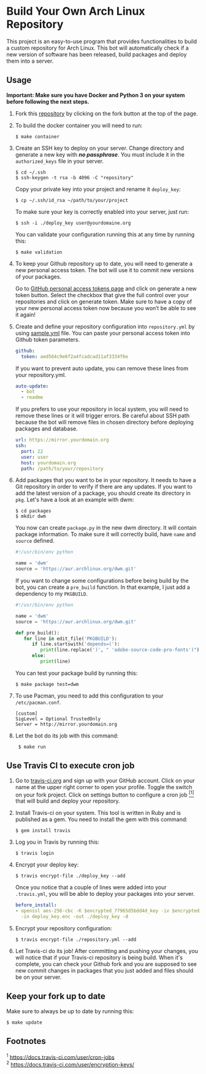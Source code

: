 # Build Your Own Arch Linux Repository
This project is an easy-to-use program that provides functionalities to build a
custom repository for Arch Linux. This bot will automatically check if a new
version of software has been released, build packages and deploy them into a
server.

## Usage
**Important: Make sure you have Docker and Python 3 on your system before
following the next steps.**

1. Fork this [repository](https://github.com/unix-development/build-your-own-archlinux-repository)
   by clicking on the fork button at the top of the page.

2. To build the docker container you will need to run:

   ```
   $ make container
   ```

3. Create an SSH key to deploy on your server. Change directory and generate a
   new key with ***no passphrase***. You must include it in the
   `authorized_keys` file in your server.

   ```
   $ cd ~/.ssh
   $ ssh-keygen -t rsa -b 4096 -C "repository"
   ```

   Copy your private key into your project and rename it `deploy_key`:
   ```
   $ cp ~/.ssh/id_rsa ~/path/to/your/project
   ```

   To make sure your key is correctly enabled into your server, just run:
   ```
   $ ssh -i ./deploy_key user@yourdomaine.org
   ```

   You can validate your configuration running this at any time by running this:

   ```
   $ make validation
   ```

4. To keep your Github repository up to date, you will need to generate a new
   personal access token. The bot will use it to commit new versions of your
   packages.

   Go to [GitHub personal access tokens
   page](https://github.com/settings/tokens) and click on generate a new token
   button. Select the checkbox that give the full control over your
   repositories and click on generate token. Make sure to have a copy of your
   new personal access token now because you won’t be able to see it again!

5. Create and define your repository configuration into `repository.yml` by using
   [sample.yml](sample.yml) file. You can paste your personal access token into Github 
   token parameters.
   ```yaml
   github:
     token: aed564c9e6f2a4fcadcad11af3334f6e
   ```

   If you want to prevent auto update, you can remove these lines from your
   repository.yml.
   ```yaml
   auto-update:
     - bot
     - readme
   ```

   If you prefers to use your repository in local system, you will need to
   remove these lines or it will trigger errors. Be careful about SSH path
   because the bot will remove files in chosen directory before deploying
   packages and database.
   ```yaml
   url: https://mirror.yourdomain.org
   ssh:
     port: 22
     user: user
     host: yourdomain.org
     path: /path/to/your/repository
   ```

6. Add packages that you want to be in your repository. It needs to have a Git
   repository in order to verify if there are any updates. If you want to add
   the latest version of a package, you should create its directory in `pkg`.
   Let's have a look at an example with dwm:

   ```
   $ cd packages
   $ mkdir dwm
   ```

   You now can create `package.py` in the new dwm directory. It will contain
   package information. To make sure it will correctly build, have `name` and
   `source` defined.

   ```python
   #!/usr/bin/env python

   name = 'dwm'
   source = 'https://aur.archlinux.org/dwm.git'
   ```

   If you want to change some configurations before being build by the bot,
   you can create a `pre_build` function. In that example, I just add a
   dependency to my `PKGBUILD`.

   ```python
   #!/usr/bin/env python

   name = 'dwm'
   source = 'https://aur.archlinux.org/dwm.git'

   def pre_build():
      for line in edit_file('PKGBUILD'):
         if line.startswith('depends=('):
            print(line.replace(')', " 'adobe-source-code-pro-fonts')"))
         else:
            print(line)
   ```

   You can test your package build by running this:

   ```
   $ make package test=dwm
   ```

7. To use Pacman, you need to add this configuration to your
    `/etc/pacman.conf`.

    ```
    [custom]
    SigLevel = Optional TrustedOnly
    Server = http://mirror.yourdomain.org
    ```

8. Let the bot do its job with this command:
   ```
	$ make run
   ```

## Use Travis CI to execute cron job

1. Go to [travis-ci.org](https://travis-ci.org) and sign up with your GitHub
   account. Click on your name at the upper right corner to open your profile.
   Toggle the switch on your fork project. Click on settings button to
   configure a cron job [<sup>[1]</sup>](#footnote-01) that will build and
   deploy your repository.

2. Install Travis-ci on your system. This tool is written in Ruby and is published as a gem. You need to install
   the gem with this command:

   ```
   $ gem install travis
   ```

3. Log you in Travis by running this:

   ```
   $ travis login
   ```
4. Encrypt your deploy key:
   ```
   $ travis encrypt-file ./deploy_key --add
   ```

   Once you notice that a couple of lines were added into your `.travis.yml`,
   you will be able to deploy your packages into your server.
   ```yaml
   before_install:
   - openssl aes-256-cbc -K $encrypted_77965d5bdd4d_key -iv $encrypted_77965d5bdd4d_iv
     -in deploy_key.enc -out ./deploy_key -d
   ```
5. Encrypt your repository configuration:
   ```
   $ travis encrypt-file ./repository.yml --add
   ```

6. Let Travis-ci do its job! After committing and pushing your changes, you
   will notice that if your Travis-ci repository is being build. When it's
   complete, you can check your Github fork and you are supposed to see new
   commit changes in packages that you just added and files should be on your
   server.

## Keep your fork up to date
Make sure to always be up to date by running this:

```
$ make update
```

## Footnotes
<sup id="footnote-01">1</sup> https://docs.travis-ci.com/user/cron-jobs </br>
<sup id="footnote-02">2</sup> https://docs.travis-ci.com/user/encryption-keys/
